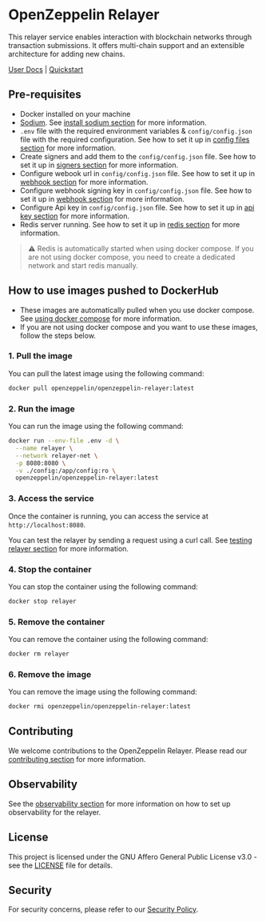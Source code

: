# OpenZeppelin Relayer

This relayer service enables interaction with blockchain networks through transaction submissions. It offers multi-chain support and an extensible architecture for adding new chains.

[User Docs](https://docs.openzeppelin.com/relayer/) | [Quickstart](https://docs.openzeppelin.com/relayer/quickstart)

## Pre-requisites

- Docker installed on your machine
- [Sodium](https://doc.libsodium.org/). See [install sodium section](https://github.com/OpenZeppelin/openzeppelin-relayer?tab=readme-ov-file#install-sodium) for more information.
- `.env` file with the required environment variables & `config/config.json` file with the required configuration. See how to set it up in [config files section](https://github.com/OpenZeppelin/openzeppelin-relayer?tab=readme-ov-file#config-files) for more information.
- Create signers and add them to the `config/config.json` file. See how to set it up in [signers section](https://github.com/OpenZeppelin/openzeppelin-relayer?tab=readme-ov-file#creating-a-signer) for more information.
- Configure webook url in `config/config.json` file. See how to set it up in [webhook section](https://github.com/OpenZeppelin/openzeppelin-relayer?tab=readme-ov-file#configure-webhook-url) for more information.
- Configure webhook signing key in `config/config.json` file. See how to set it up in [webhook section](https://github.com/OpenZeppelin/openzeppelin-relayer?tab=readme-ov-file#configure-webhook-signing-key) for more information.
- Configure Api key in `config/config.json` file. See how to set it up in [api key section](https://github.com/OpenZeppelin/openzeppelin-relayer?tab=readme-ov-file#configure-api-key) for more information.
- Redis server running. See how to set it up in [redis section](https://github.com/OpenZeppelin/openzeppelin-relayer?tab=readme-ov-file#starting-redis-manually-without-docker-compose) for more information.

> :warning: Redis is automatically started when using docker compose. If you are not using docker compose, you need to create a dedicated network and start redis manually.

## How to use images pushed to DockerHub

- These images are automatically pulled when you use docker compose. See [using docker compose](https://github.com/OpenZeppelin/openzeppelin-relayer?tab=readme-ov-file#running-services-with-docker-compose) for more information.
- If you are not using docker compose and you want to use these images, follow the steps below.

### 1. Pull the image

You can pull the latest image using the following command:

```bash
docker pull openzeppelin/openzeppelin-relayer:latest
```

### 2. Run the image

You can run the image using the following command:

```bash
docker run --env-file .env -d \
  --name relayer \
  --network relayer-net \
  -p 8080:8080 \
  -v ./config:/app/config:ro \
  openzeppelin/openzeppelin-relayer:latest
```

### 3. Access the service

Once the container is running, you can access the service at `http://localhost:8080`.

You can test the relayer by sending a request using a curl call. See [testing relayer section](https://github.com/OpenZeppelin/openzeppelin-relayer?tab=readme-ov-file#test-the-relayer) for more information.

### 4. Stop the container

You can stop the container using the following command:

```bash
docker stop relayer
```

### 5. Remove the container

You can remove the container using the following command:

```bash
docker rm relayer
```

### 6. Remove the image

You can remove the image using the following command:

```bash
docker rmi openzeppelin/openzeppelin-relayer:latest
```

## Contributing

We welcome contributions to the OpenZeppelin Relayer. Please read our [contributing section](https://github.com/OpenZeppelin/openzeppelin-relayer/?tab=readme-ov-file#contributing) for more information.

## Observability

See the [observability section](https://github.com/OpenZeppelin/openzeppelin-relayer/?tab=readme-ov-file#observability) for more information on how to set up observability for the relayer.

## License

This project is licensed under the GNU Affero General Public License v3.0 - see the [LICENSE](https://github.com/OpenZeppelin/openzeppelin-relayer/blob/main/LICENSE) file for details.

## Security

For security concerns, please refer to our [Security Policy](https://github.com/OpenZeppelin/openzeppelin-relayer/blob/main/SECURITY.md).
